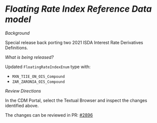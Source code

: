 # *Floating Rate Index Reference Data model*

_Background_

Special release back porting two 2021 ISDA Interest Rate Derivatives Definitions.

_What is being released?_

Updated `FloatingRateIndexEnum` type with:

* `MXN_TIIE_ON_OIS_Compound`
* `ZAR_ZARONIA_OIS_Compound`

_Review Directions_

In the CDM Portal, select the Textual Browser and inspect the changes identified above.

The changes can be reviewed in PR: [#2896](https://github.com/finos/common-domain-model/pull/2896)

